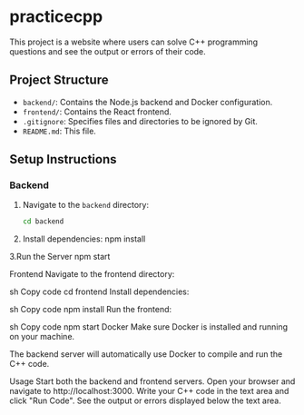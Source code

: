 # practicecpp

This project is a website where users can solve C++ programming questions and see the output or errors of their code.

## Project Structure

- `backend/`: Contains the Node.js backend and Docker configuration.
- `frontend/`: Contains the React frontend.
- `.gitignore`: Specifies files and directories to be ignored by Git.
- `README.md`: This file.

## Setup Instructions

### Backend

1. Navigate to the `backend` directory:
   ```sh
   cd backend
   
2. Install dependencies:
   npm install

3.Run the Server
npm start

Frontend
Navigate to the frontend directory:

sh
Copy code
cd frontend
Install dependencies:

sh
Copy code
npm install
Run the frontend:

sh
Copy code
npm start
Docker
Make sure Docker is installed and running on your machine.

The backend server will automatically use Docker to compile and run the C++ code.

Usage
Start both the backend and frontend servers.
Open your browser and navigate to http://localhost:3000.
Write your C++ code in the text area and click "Run Code".
See the output or errors displayed below the text area.





